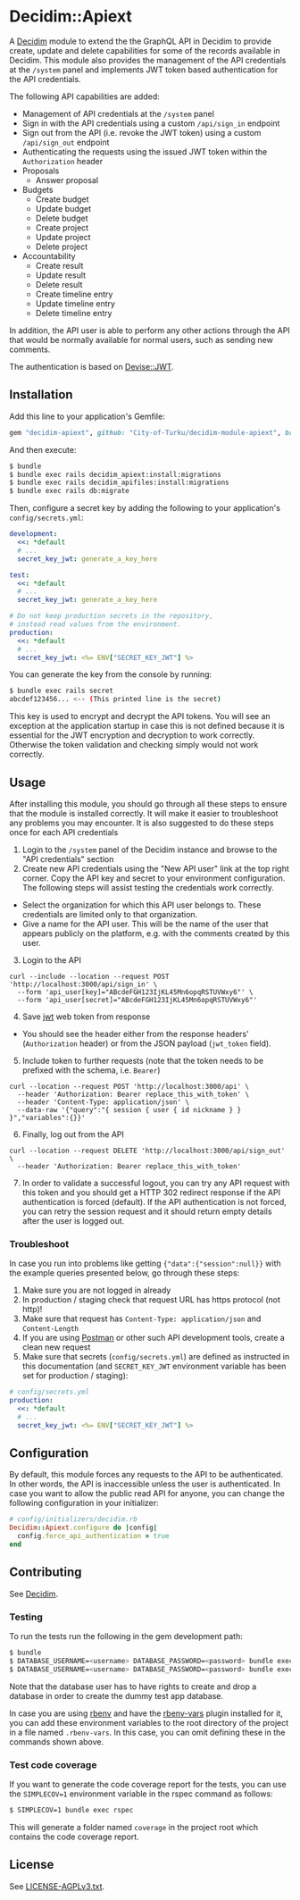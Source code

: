 # Decidim::Apiext

A [Decidim](https://github.com/decidim/decidim) module to extend the the GraphQL
API in Decidim to provide create, update and delete capabilities for some of the
records available in Decidim. This module also provides the management of the
API credentials at the `/system` panel and implements JWT token based
authentication for the API credentials.

The following API capabilities are added:

- Management of API credentials at the `/system` panel
- Sign in with the API credentials using a custom `/api/sign_in` endpoint
- Sign out from the API (i.e. revoke the JWT token) using a custom
  `/api/sign_out` endpoint
- Authenticating the requests using the issued JWT token within the
  `Authorization` header
- Proposals
  * Answer proposal
- Budgets
  * Create budget
  * Update budget
  * Delete budget
  * Create project
  * Update project
  * Delete project
- Accountability
  * Create result
  * Update result
  * Delete result
  * Create timeline entry
  * Update timeline entry
  * Delete timeline entry

In addition, the API user is able to perform any other actions through the API
that would be normally available for normal users, such as sending new comments.

The authentication is based on
[Devise::JWT](https://github.com/waiting-for-dev/devise-jwt).

## Installation

Add this line to your application's Gemfile:

```ruby
gem "decidim-apiext", github: "City-of-Turku/decidim-module-apiext", branch: "main"
```

And then execute:

```bash
$ bundle
$ bundle exec rails decidim_apiext:install:migrations
$ bundle exec rails decidim_apifiles:install:migrations
$ bundle exec rails db:migrate
```

Then, configure a secret key by adding the following to your application's
`config/secrets.yml`:

```yaml
development:
  <<: *default
  # ...
  secret_key_jwt: generate_a_key_here

test:
  <<: *default
  # ...
  secret_key_jwt: generate_a_key_here

# Do not keep production secrets in the repository,
# instead read values from the environment.
production:
  <<: *default
  # ...
  secret_key_jwt: <%= ENV["SECRET_KEY_JWT"] %>
```

You can generate the key from the console by running:

```bash
$ bundle exec rails secret
abcdef123456... <-- (This printed line is the secret)
```

This key is used to encrypt and decrypt the API tokens. You will see an
exception at the application startup in case this is not defined because it is
essential for the JWT encryption and decryption to work correctly. Otherwise the
token validation and checking simply would not work correctly.

## Usage

After installing this module, you should go through all these steps to ensure
that the module is installed correctly. It will make it easier to troubleshoot
any problems you may encounter. It is also suggested to do these steps once for
each API credentials

1. Login to the `/system` panel of the Decidim instance and browse to the "API
  credentials" section
2. Create new API credentials using the "New API user" link at the top right
   corner. Copy the API key and secret to your environment configuration. The
   following steps will assist testing the credentials work correctly.
  * Select the organization for which this API user belongs to. These
    credentials are limited only to that organization.
  * Give a name for the API user. This will be the name of the user that appears
    publicly on the platform, e.g. with the comments created by this user.
3. Login to the API
```
curl --include --location --request POST 'http://localhost:3000/api/sign_in' \
  --form 'api_user[key]="ABcdeFGH123IjKL45Mn6opqRSTUVWxy6"' \
  --form 'api_user[secret]="ABcdeFGH123IjKL45Mn6opqRSTUVWxy6"'
```
4. Save [jwt](https://jwt.io/introduction) web token from response
  * You should see the header either from the response headers' (`Authorization`
    header) or from the JSON payload (`jwt_token` field).
5. Include token to further requests (note that the token needs to be prefixed
   with the schema, i.e. `Bearer`)
```
curl --location --request POST 'http://localhost:3000/api' \
  --header 'Authorization: Bearer replace_this_with_token' \
  --header 'Content-Type: application/json' \
  --data-raw '{"query":"{ session { user { id nickname } } }","variables":{}}'
```
6. Finally, log out from the API
```
curl --location --request DELETE 'http://localhost:3000/api/sign_out' \
  --header 'Authorization: Bearer replace_this_with_token'
```
7. In order to validate a successful logout, you can try any API request with
   this token and you should get a HTTP 302 redirect response if the API
   authentication is forced (default). If the API authentication is not forced,
   you can retry the session request and it should return empty details after
   the user is logged out.

### Troubleshoot

In case you run into problems like getting `{"data":{"session":null}}` with the
example queries presented below, go through these steps:

1. Make sure you are not logged in already
2. In production / staging check that request URL has https protocol (not http)!
3. Make sure that request has `Content-Type: application/json` and
   `Content-Length`
4. If you are using [Postman](https://www.postman.com/) or other such API
   development tools, create a clean new request
5. Make sure that secrets (`config/secrets.yml`) are defined as instructed in
   this documentation (and `SECRET_KEY_JWT` environment variable has been set
   for production / staging):
```yaml
# config/secrets.yml
production:
  <<: *default
  # ...
  secret_key_jwt: <%= ENV["SECRET_KEY_JWT"] %>
```

## Configuration

By default, this module forces any requests to the API to be authenticated. In
other words, the API is inaccessible unless the user is authenticated. In case
you want to allow the public read API for anyone, you can change the following
configuration in your initializer:

```ruby
# config/initializers/decidim.rb
Decidim::Apiext.configure do |config|
  config.force_api_authentication = true
end
```

## Contributing

See [Decidim](https://github.com/decidim/decidim).

### Testing

To run the tests run the following in the gem development path:

```bash
$ bundle
$ DATABASE_USERNAME=<username> DATABASE_PASSWORD=<password> bundle exec rake test_app
$ DATABASE_USERNAME=<username> DATABASE_PASSWORD=<password> bundle exec rspec
```

Note that the database user has to have rights to create and drop a database in
order to create the dummy test app database.

In case you are using [rbenv](https://github.com/rbenv/rbenv) and have the
[rbenv-vars](https://github.com/rbenv/rbenv-vars) plugin installed for it, you
can add these environment variables to the root directory of the project in a
file named `.rbenv-vars`. In this case, you can omit defining these in the
commands shown above.

### Test code coverage

If you want to generate the code coverage report for the tests, you can use
the `SIMPLECOV=1` environment variable in the rspec command as follows:

```bash
$ SIMPLECOV=1 bundle exec rspec
```

This will generate a folder named `coverage` in the project root which contains
the code coverage report.

## License

See [LICENSE-AGPLv3.txt](LICENSE-AGPLv3.txt).
